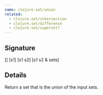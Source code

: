 ```yaml
---
name: clojure.set/union
related:
  - clojure.set/intersection
  - clojure.set/difference
  - clojure.set/superset?
---
```


## Signature
[]
[s1]
[s1 s2]
[s1 s2 & sets]


## Details

Return a set that is the union of the input sets.

